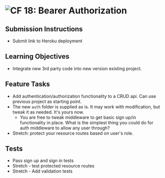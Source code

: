 ![CF](http://i.imgur.com/7v5ASc8.png) 18: Bearer Authorization
===

## Submission Instructions
  * Submit link to Heroku deployment


## Learning Objectives  
* Integrate new 3rd party code into new version existing project.


## Feature Tasks
* Add authentication/authorization functionality to a CRUD api. Can use previous project as starting point.
* The new `auth` folder is supplied as is. It may work with modification, but tweak it as needed. It's yours now.
	* You are free to tweak middleware to get basic sign up/in functionality in place. What is the simplest thing you could do for auth middleware to allow any user through?   
*  Stretch: protect your resource routes based on user's role.

## Tests
* Pass sign up and sign in tests
* Stretch - test protected resource routes
* Stretch - Add validation tests
